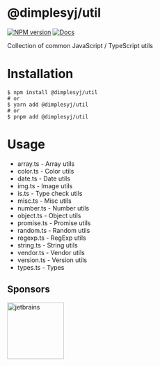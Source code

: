 # @dimplesyj/util
[![NPM version](https://img.shields.io/npm/v/@dimplesyj/util?color=a1b858&label=)](https://www.npmjs.com/package/@dimplesyj/util)
[![Docs](https://www.paka.dev/badges/v0/cute.svg)](https://www.paka.dev/npm/@dimplesyj/util)

Collection of common JavaScript / TypeScript utils

# Installation

``` shell
$ npm install @dimplesyj/util
# or
$ yarn add @dimplesyj/util
# or
$ pnpm add @dimplesyj/util
```

# Usage
- array.ts - Array utils
- color.ts - Color utils
- date.ts - Date utils
- img.ts - Image utils
- is.ts - Type check utils  
- misc.ts - Misc utils
- number.ts - Number utils
- object.ts - Object utils
- promise.ts - Promise utils
- random.ts - Random utils
- regexp.ts - RegExp utils
- string.ts - String utils
- vendor.ts - Vendor utils
- version.ts - Version utils
- types.ts - Types

## Sponsors

<a href="https://jetbrains.com"><img height="130" src="https://resources.jetbrains.com/storage/products/company/brand/logos/jb_beam.png" alt="jetbrains"></a>
